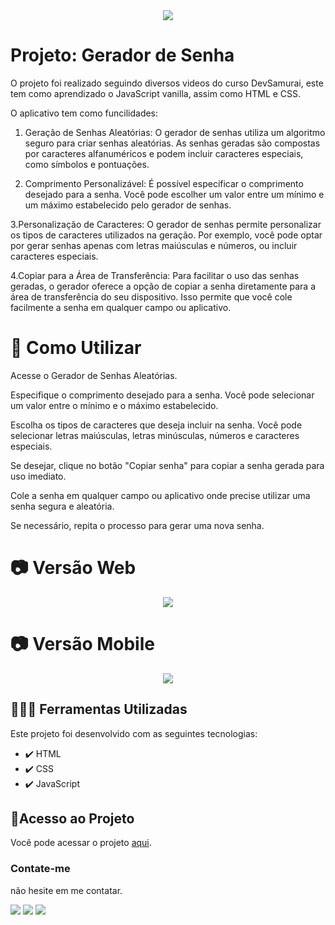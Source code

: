 <div align="center">
<img src="http://img.shields.io/static/v1?label=STATUS&message=FINALIZADO&color=GREEN&style=for-the-badge"/>
</div>

# Projeto: Gerador de Senha

O projeto foi realizado seguindo diversos videos do curso DevSamurai, este tem como aprendizado o JavaScript vanilla, assim como HTML e CSS.

O aplicativo tem como funcilidades:

1. Geração de Senhas Aleatórias: O gerador de senhas utiliza um algoritmo seguro para criar senhas aleatórias. As senhas geradas são compostas por caracteres alfanuméricos e podem incluir caracteres especiais, como símbolos e pontuações.

2. Comprimento Personalizável: É possível especificar o comprimento desejado para a senha. Você pode escolher um valor entre um mínimo e um máximo estabelecido pelo gerador de senhas.

3.Personalização de Caracteres: O gerador de senhas permite personalizar os tipos de caracteres utilizados na geração. Por exemplo, você pode optar por gerar senhas apenas com letras maiúsculas e números, ou incluir caracteres especiais.

4.Copiar para a Área de Transferência: Para facilitar o uso das senhas geradas, o gerador oferece a opção de copiar a senha diretamente para a área de transferência do seu dispositivo. Isso permite que você cole facilmente a senha em qualquer campo ou aplicativo.

# 👾 Como Utilizar

Acesse o Gerador de Senhas Aleatórias.

Especifique o comprimento desejado para a senha. Você pode selecionar um valor entre o mínimo e o máximo estabelecido.

Escolha os tipos de caracteres que deseja incluir na senha. Você pode selecionar letras maiúsculas, letras minúsculas, números e caracteres especiais.

Se desejar, clique no botão "Copiar senha" para copiar a senha gerada para uso imediato.

Cole a senha em qualquer campo ou aplicativo onde precise utilizar uma senha segura e aleatória.

Se necessário, repita o processo para gerar uma nova senha.

# 📷 Versão Web

<div align="center" >
 <img src="https://github.com/EoLima/Projeto_GeradorDeSenha/assets/123023440/f370d335-d13e-4970-91a5-48850189742b">
</div>

# 📷 Versão Mobile

<div align="center" >
 <img src="https://github.com/EoLima/Projeto_GeradorDeSenha/assets/123023440/298434d3-ef28-4ca1-bb39-609b4c5f31b3)">
</div>

## 🧑🏾‍💻 Ferramentas Utilizadas

Este projeto foi desenvolvido com as seguintes tecnologias:

- ✔️ HTML
- ✔️ CSS
- ✔️ JavaScript

## 📂Acesso ao Projeto

Você pode acessar o projeto <a href="https://eolima.github.io/Projeto_GeradorDeSenha/" target="_blank" > aqui</a>.

### Contate-me

não hesite em me contatar.

<div>
  <a href="https://instagram.com/lucasl.ima" target="_blank"><img src="https://img.shields.io/badge/-Instagram-%23E4405F?style=for-the-badge&logo=instagram&logoColor=white" target="_blank"></a>
  <a href = "mailto:lucasanjosdiscente@gmail.com"><img src="https://img.shields.io/badge/Gmail-D14836?style=for-the-badge&logo=gmail&logoColor=white" target="_blank"></a>
  <a href="https://linkedin.com/in/lucasl1ima" target="_blank"><img src="https://img.shields.io/badge/-LinkedIn-%230077B5?style=for-the-badge&logo=linkedin&logoColor=white" target="_blank"></a>
</div>
